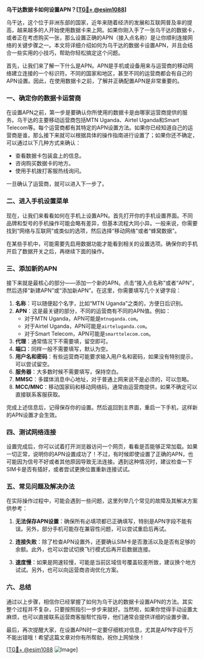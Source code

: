 **乌干达数据卡如何设置APN？[[TG💪+ @esim1088](https://t.me/s/esim1088)]**

乌干达，这个位于非洲东部的国家，近年来随着经济的发展和互联网普及率的提高，越来越多的人开始使用数据卡来上网。如果你刚入手了一张乌干达的数据卡，或者正在考虑购买一张，那么设置正确的APN（接入点名称）是让你顺利连接网络的关键步骤之一。本文将详细介绍如何为乌干达的数据卡设置APN，并且会结合一些实用的小技巧，帮助你轻松搞定这个问题。

首先，让我们来了解一下什么是APN。APN是手机或设备用来与运营商的移动网络建立连接的一个标识符。不同的国家和地区，甚至不同的运营商都会有自己的APN设置。因此，在使用数据卡之前，了解并正确配置APN是非常重要的。

### 一、确定你的数据卡运营商

在设置APN之前，第一步是要确认你所使用的数据卡是由哪家运营商提供的服务。乌干达的主要移动运营商包括MTN Uganda、Airtel Uganda和Smart Telecom等。每个运营商都有其特定的APN设置方法。如果你已经知道自己的运营商是谁，那么接下来就可以根据具体的操作指南进行设置了；如果你还不确定，可以通过以下几种方式来确认：

- 查看数据卡包装盒上的信息。
- 咨询购买数据卡的地方。
- 使用手机拨打客服热线询问。

一旦确认了运营商，就可以进入下一步了。

### 二、进入手机设置菜单

现在，让我们来看看如何在手机上设置APN。首先打开你的手机设置界面。不同品牌和型号的手机操作可能会略有差异，但基本流程大同小异。一般来说，你需要找到“网络与互联网”或类似的选项，然后选择“移动网络”或者“蜂窝数据”。

在某些手机中，可能需要先启用数据功能才能看到相关的设置选项。确保你的手机开启了数据开关之后，再继续下面的操作。

### 三、添加新的APN

接下来就是最核心的部分——添加一个新的APN。点击“接入点名称”或者“APN”，然后选择“新建APN”或“添加新APN”。在这里，你需要填写几个关键字段：

1. **名称**：可以随便起个名字，比如“MTN Uganda”之类的，方便日后识别。
2. **APN**：这是最关键的部分，不同的运营商有不同的APN值。例如：
   - 对于MTN Uganda，APN可能是`mtnuganda.com`。
   - 对于Airtel Uganda，APN可能是`airteluganda.com`。
   - 对于Smart Telecom，APN可能是`smarttelecom.com`。
3. **代理**：通常情况下不需要填，留空即可。
4. **端口**：同样一般不需要填写，默认为空。
5. **用户名和密码**：有些运营商可能要求输入用户名和密码，如果没有特别提示，可以尝试留空。
6. **服务器**：大多数时候不需要填写，保持空白。
7. **MMSC**：多媒体消息中心地址，对于普通上网来说不是必须的，可以忽略。
8. **MCC/MNC**：移动国家码和移动网络码，通常由运营商提供，如果不确定可以直接联系客服获取。

完成上述信息后，记得保存你的设置。然后返回到主界面，重启一下手机，这样新的APN设置才会生效。

### 四、测试网络连接

设置完成后，你可以试着打开浏览器访问一个网页，看看是否能够正常加载。如果一切正常，说明你的APN设置成功了！不过，有时候即使设置了正确的APN，也可能因为信号不好或者其他原因导致无法连接。遇到这种情况时，建议检查一下SIM卡是否有插好，或者尝试更换位置重新连接试试。

### 五、常见问题及解决办法

在实际操作过程中，可能会遇到一些问题，这里列举几个常见的故障及其解决方案供参考：

1. **无法保存APN设置**：确保所有必填项都已正确填写，特别是APN字段不能有误。另外，部分手机可能存在兼容性问题，可以尝试重启后再试。
   
2. **连接失败**：除了检查APN设置外，还要确认SIM卡是否激活以及是否有足够的余额。此外，也可以尝试切换飞行模式后再开启数据连接。

3. **速度慢**：如果是网速较慢，可能是当前区域信号覆盖较差所致，建议换个地方试试。另外，也可以向运营商咨询优化方案。

### 六、总结

通过以上步骤，相信你已经掌握了如何为乌干达的数据卡设置APN的方法。其实整个过程并不复杂，只要按照指引一步步来就好。当然啦，如果你觉得手动设置太麻烦，也可以直接联系运营商客服帮忙指导，他们通常会提供详细的设置步骤。

最后，再次提醒大家，在设置APN时一定要仔细核对信息，尤其是APN字段千万不能出错哦！希望这篇文章对你有所帮助，祝你上网愉快！

[[TG💪+ @esim1088](https://t.me/s/esim1088) ![Image](https://i.postimg.cc/4NQfJmqS/Snipaste-2025-05-13-00-14-12.png)]